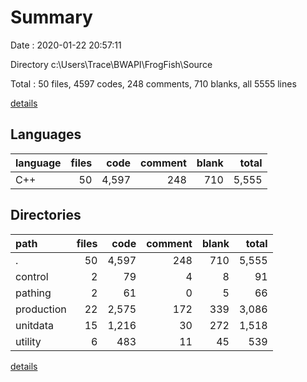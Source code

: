 # Summary

Date : 2020-01-22 20:57:11

Directory c:\Users\Trace\BWAPI\FrogFish\Source

Total : 50 files,  4597 codes, 248 comments, 710 blanks, all 5555 lines

[details](details.md)

## Languages
| language | files | code | comment | blank | total |
| :--- | ---: | ---: | ---: | ---: | ---: |
| C++ | 50 | 4,597 | 248 | 710 | 5,555 |

## Directories
| path | files | code | comment | blank | total |
| :--- | ---: | ---: | ---: | ---: | ---: |
| . | 50 | 4,597 | 248 | 710 | 5,555 |
| control | 2 | 79 | 4 | 8 | 91 |
| pathing | 2 | 61 | 0 | 5 | 66 |
| production | 22 | 2,575 | 172 | 339 | 3,086 |
| unitdata | 15 | 1,216 | 30 | 272 | 1,518 |
| utility | 6 | 483 | 11 | 45 | 539 |

[details](details.md)